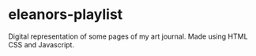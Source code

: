 # eleanors-playlist
 Digital representation of some pages of my art journal. Made using HTML CSS and Javascript.
